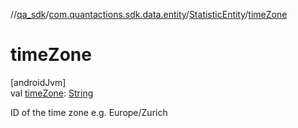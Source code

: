 //[qa_sdk](../../../index.md)/[com.quantactions.sdk.data.entity](../index.md)/[StatisticEntity](index.md)/[timeZone](time-zone.md)

# timeZone

[androidJvm]\
val [timeZone](time-zone.md): [String](https://kotlinlang.org/api/latest/jvm/stdlib/kotlin/-string/index.html)

ID of the time zone e.g. Europe/Zurich
